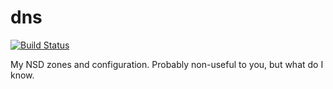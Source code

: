 dns
=========

[![Build Status](https://img.shields.io/travis/akerl/dns.svg?style=flat)](https://travis-ci.org/akerl/dns)

My NSD zones and configuration. Probably non-useful to you, but what do I know.

